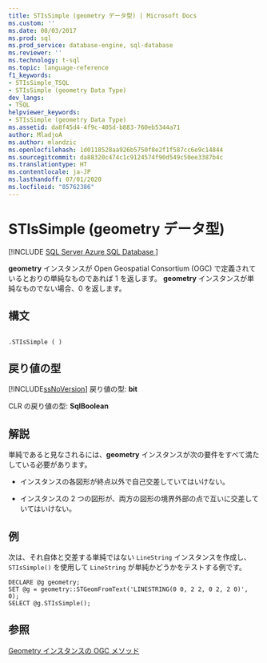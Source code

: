 ```yaml
---
title: STIsSimple (geometry データ型) | Microsoft Docs
ms.custom: ''
ms.date: 08/03/2017
ms.prod: sql
ms.prod_service: database-engine, sql-database
ms.reviewer: ''
ms.technology: t-sql
ms.topic: language-reference
f1_keywords:
- STIsSimple_TSQL
- STIsSimple (geometry Data Type)
dev_langs:
- TSQL
helpviewer_keywords:
- STIsSimple (geometry Data Type)
ms.assetid: da8f45d4-4f9c-405d-b883-760eb5344a71
author: MladjoA
ms.author: mlandzic
ms.openlocfilehash: 1d0118528aa926b5750f8e2f1f587cc6e9c14844
ms.sourcegitcommit: da88320c474c1c9124574f90d549c50ee3387b4c
ms.translationtype: HT
ms.contentlocale: ja-JP
ms.lasthandoff: 07/01/2020
ms.locfileid: "85762386"
---
```

# <a name="stissimple-geometry-data-type"></a>STIsSimple (geometry データ型)
[!INCLUDE [SQL Server Azure SQL Database ](../../includes/applies-to-version/sql-asdb.md)]

**geometry** インスタンスが Open Geospatial Consortium (OGC) で定義されているとおりの単純なものであれば 1 を返します。 **geometry** インスタンスが単純なものでない場合、0 を返します。
  
## <a name="syntax"></a>構文  
  
```  
  
.STIsSimple ( )  
```  
  
## <a name="return-types"></a>戻り値の型  
 [!INCLUDE[ssNoVersion](../../includes/ssnoversion-md.md)] 戻り値の型: **bit**  
  
 CLR の戻り値の型: **SqlBoolean**  
  
## <a name="remarks"></a>解説  
 単純であると見なされるには、**geometry** インスタンスが次の要件をすべて満たしている必要があります。  
  
-   インスタンスの各図形が終点以外で自己交差していてはいけない。  
  
-   インスタンスの 2 つの図形が、両方の図形の境界外部の点で互いに交差していてはいけない。  
  
## <a name="examples"></a>例  
 次は、それ自体と交差する単純ではない `LineString` インスタンスを作成し、`STIsSimple()` を使用して `LineString` が単純かどうかをテストする例です。  
  
```  
DECLARE @g geometry;  
SET @g = geometry::STGeomFromText('LINESTRING(0 0, 2 2, 0 2, 2 0)', 0);  
SELECT @g.STIsSimple();  
```  
  
## <a name="see-also"></a>参照  
 [Geometry インスタンスの OGC メソッド](../../t-sql/spatial-geometry/ogc-methods-on-geometry-instances.md)  
  
  

